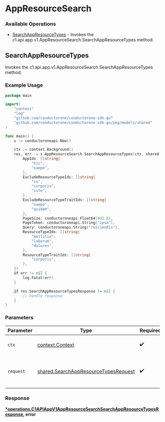 # AppResourceSearch

### Available Operations

* [SearchAppResourceTypes](#searchappresourcetypes) - Invokes the c1.api.app.v1.AppResourceSearch.SearchAppResourceTypes method.

## SearchAppResourceTypes

Invokes the c1.api.app.v1.AppResourceSearch.SearchAppResourceTypes method.

### Example Usage

```go
package main

import(
	"context"
	"log"
	"github.com/conductorone/conductorone-sdk-go"
	"github.com/conductorone/conductorone-sdk-go/pkg/models/shared"
)

func main() {
    s := conductoroneapi.New()

    ctx := context.Background()
    res, err := s.AppResourceSearch.SearchAppResourceTypes(ctx, shared.SearchAppResourceTypesRequest{
        AppIds: []string{
            "hic",
            "saepe",
        },
        ExcludeResourceTypeIds: []string{
            "in",
            "corporis",
            "iste",
        },
        ExcludeResourceTypeTraitIds: []string{
            "saepe",
            "quidem",
        },
        PageSize: conductoroneapi.Float64(992.8),
        PageToken: conductoroneapi.String("ipsa"),
        Query: conductoroneapi.String("reiciendis"),
        ResourceTypeIds: []string{
            "mollitia",
            "laborum",
            "dolores",
        },
        ResourceTypeTraitIds: []string{
            "corporis",
        },
    })
    if err != nil {
        log.Fatal(err)
    }

    if res.SearchAppResourceTypesResponse != nil {
        // handle response
    }
}
```

### Parameters

| Parameter                                                                                    | Type                                                                                         | Required                                                                                     | Description                                                                                  |
| -------------------------------------------------------------------------------------------- | -------------------------------------------------------------------------------------------- | -------------------------------------------------------------------------------------------- | -------------------------------------------------------------------------------------------- |
| `ctx`                                                                                        | [context.Context](https://pkg.go.dev/context#Context)                                        | :heavy_check_mark:                                                                           | The context to use for the request.                                                          |
| `request`                                                                                    | [shared.SearchAppResourceTypesRequest](../../models/shared/searchappresourcetypesrequest.md) | :heavy_check_mark:                                                                           | The request object to use for the request.                                                   |


### Response

**[*operations.C1APIAppV1AppResourceSearchSearchAppResourceTypesResponse](../../models/operations/c1apiappv1appresourcesearchsearchappresourcetypesresponse.md), error**


